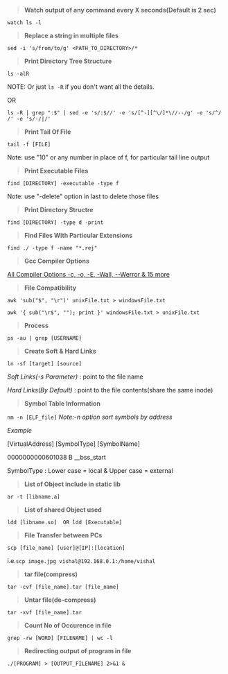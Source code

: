 > **Watch output of any command every X seconds(Default is 2 sec)**

`watch ls -l`

> **Replace a string in multiple files**

`sed -i 's/from/to/g' <PATH_TO_DIRECTORY>/*`

> **Print Directory Tree Structure**

`ls -alR`

NOTE: Or just `ls -R` if you don't want all the details.

OR

`ls -R | grep ":$" | sed -e 's/:$//' -e 's/[^-][^\/]*\//--/g' -e 's/^/   /' -e 's/-/|/'`

> **Print Tail Of File**

```tail -f [FILE]```

Note: use "10" or any number in place of f, for particular tail line output


> **Print Executable Files**

```find [DIRECTORY] -executable -type f ```

Note: use "-delete" option in last to delete those files


> **Print Directory Structre**

```find [DIRECTORY] -type d -print```

> **Find Files With Particular Extensions**

```find ./ -type f -name "*.rej"```

> **Gcc Compiler Options**

[All Compiler Options -c, -o, -E, -Wall, --Werror & 15 more](http://www.thegeekstuff.com/2012/10/gcc-compiler-options/)

> **File Compatibility**

```awk 'sub("$", "\r")' unixFile.txt > windowsFile.txt```

```awk '{ sub("\r$", ""); print }' windowsFile.txt > unixFile.txt```

> **Process**

```ps -au | grep [USERNAME]```

> **Create Soft & Hard Links**

```ln -sf [target] [source]```

*Soft Links(-s Parameter)* : point to the file name

*Hard Links(By Default)*   : point to the file contents(share the same inode)

> **Symbol Table Information**

```nm -n [ELF_file]```
*Note:-n option sort symbols by address*

*Example*

[VirtualAddress]        [SymbolType]      [SymbolName]

0000000000601038        B                 __bss_start

SymbolType : Lower case = local & Upper case = external

> **List of Object include in static lib**

```ar -t [libname.a]```

> **List of shared Object used**

```ldd [libname.so]  OR ldd [Executable]```

> **File Transfer between PCs**

```scp [file_name] [user]@[IP]:[location]```

i.e.```scp image.jpg vishal@192.168.0.1:/home/vishal```

> **tar file(compress)**

```tar -cvf [file_name].tar [file_name]```

> **Untar file(de-compress)**

```tar -xvf [file_name].tar```

> **Count No of Occurence in file**

```grep -rw [WORD] [FILENAME] | wc -l```

> **Redirecting output of program in file**

```./[PROGRAM] > [OUTPUT_FILENAME] 2>&1 &```
